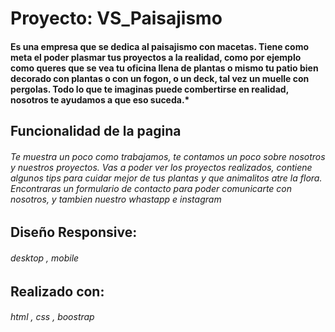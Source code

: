 # Proyecto: VS_Paisajismo

#### Es una empresa que se dedica al paisajismo con macetas. Tiene como meta el poder plasmar tus proyectos a la realidad, como por ejemplo como queres que se vea tu oficina llena de plantas o mismo tu patio bien decorado con plantas o con un fogon, o un deck, tal vez un muelle con pergolas. Todo lo que te imaginas puede combertirse en realidad, nosotros te ayudamos a que eso suceda.\*

## Funcionalidad de la pagina

###### _Te muestra un poco como trabajamos, te contamos un poco sobre nosotros y nuestros proyectos. Vas a poder ver los proyectos realizados, contiene algunos tips para cuidar mejor de tus plantas y que animalitos atre la flora. Encontraras un formulario de contacto para poder comunicarte con nosotros, y tambien nuestro whastapp e instagram_

## Diseño Responsive:

###### _desktop_ , _mobile_

## Realizado con:

###### _html_ , _css_ , _boostrap_
